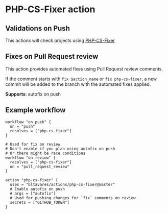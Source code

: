 # PHP-CS-Fixer action

## Validations on Push

This actions will check projects using [PHP-CS-Fixer](https://cs.symfony.com/)

## Fixes on Pull Request review

This action provides automated fixes using Pull Request review comments.

If the comment starts with `fix $action_name` or `fix php-cs-fixer`, a new
commit will be added to the branch with the automated fixes applied.

**Supports**: autofix on push

## Example workflow

```hcl
workflow "on push" {
  on = "push"
  resolves = ["php-cs-fixer"]
}

# Used for fix on review
# Don't enable if you plan using autofix on push
# Or there might be race conditions
workflow "on review" {
  resolves = ["php-cs-fixer"]
  on = "pull_request_review"
}

action "php-cs-fixer" {
  uses = "bltavares/actions/php-cs-fixer@master"
  # Enable autofix on push
  # args = ["autofix"]
  # Used for pushing changes for `fix` comments on review
  secrets = ["GITHUB_TOKEN"]
}
```
